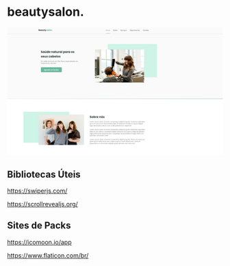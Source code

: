 # beautysalon.

<p>
  <img src=".github/beautySalon.png">
</p>

## Bibliotecas Úteis
https://swiperjs.com/

https://scrollrevealjs.org/

## Sites de Packs
https://icomoon.io/app

https://www.flaticon.com/br/


